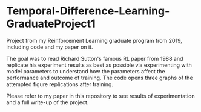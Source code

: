 # Temporal-Difference-Learning-GraduateProject1
Project from my Reinforcement Learning graduate program from 2019, including code and my paper on it.

The goal was to read Richard Sutton's famous RL paper from 1988 and replicate his experiment results as best as possible via experimenting with model parameters to understand how the parameters affect the performance and outcome of training.  The code opens three graphs of the attempted figure replications after training.

Please refer to my paper in this repository to see results of experimentation and a full write-up of the project.
